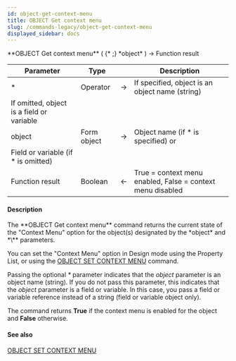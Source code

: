 ```yaml
---
id: object-get-context-menu
title: OBJECT Get context menu
slug: /commands-legacy/object-get-context-menu
displayed_sidebar: docs
---
```


<!--REF #_command_.OBJECT Get context menu.Syntax-->**OBJECT Get context menu** ( {* ;} *object* ) -> Function result<!-- END REF-->
<!--REF #_command_.OBJECT Get context menu.Params-->
| Parameter | Type |  | Description |
| --- | --- | --- | --- |
| * | Operator | &rarr; | If specified, object is an object name (string)
If omitted, object is a field or variable |
| object | Form object | &rarr; | Object name (if * is specified) or 
Field or variable (if * is omitted) |
| Function result | Boolean | &larr; | True = context menu enabled, False = context menu disabled |

<!-- END REF-->

#### Description 

<!--REF #_command_.OBJECT Get context menu.Summary-->The **OBJECT Get context menu** command returns the current state of the "Context Menu" option for the object(s) designated by the *object* and *\** parameters.<!-- END REF--> 

You can set the "Context Menu" option in Design mode using the Property List, or using the [OBJECT SET CONTEXT MENU](object-set-context-menu.md) command.

Passing the optional *\** parameter indicates that the *object* parameter is an object name (string). If you do not pass this parameter, this indicates that the *object* parameter is a field or variable. In this case, you pass a field or variable reference instead of a string (field or variable object only). 

The command returns **True** if the context menu is enabled for the object and **False** otherwise. 

#### See also 

[OBJECT SET CONTEXT MENU](object-set-context-menu.md)  